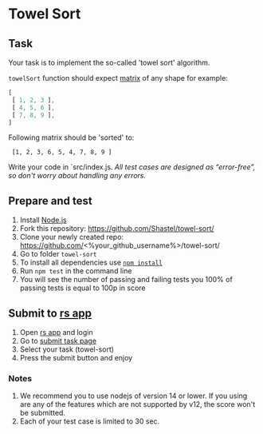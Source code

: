 # Towel Sort

## Task
Your task is to implement the so-called 'towel sort' algorithm.

`towelSort` function should expect [matrix](https://en.wikipedia.org/wiki/Array_data_structure#Multidimensional_arrays) of any shape for example:

```js
[
 [ 1, 2, 3 ],
 [ 4, 5, 6 ],
 [ 7, 8, 9 ],
]
```

Following matrix should be 'sorted' to:
```
 [1, 2, 3, 6, 5, 4, 7, 8, 9 ]
```


Write your code in `src/index.js.
*All test cases are designed as “error-free”, so don't worry about handling any errors.*

## Prepare and test
1. Install [Node.js](https://nodejs.org/en/download/)   
2. Fork this repository: https://github.com/Shastel/towel-sort/
3. Clone your newly created repo: https://github.com/<%your_github_username%>/towel-sort/  
4. Go to folder `towel-sort`  
5. To install all dependencies use [`npm install`](https://docs.npmjs.com/cli/install)  
6. Run `npm test` in the command line  
7. You will see the number of passing and failing tests you 100% of passing tests is equal to 100p in score  

## Submit to [rs app](https://app.rs.school)
1. Open [rs app](https://app.rs.school) and login
2. Go to [submit task page](https://app.rs.school/course/student/auto-test?course=rs-2020-q1)
3. Select your task (towel-sort)
4. Press the submit button and enjoy
### Notes
1. We recommend you to use nodejs of version 14 or lower. If you using are any of the features which are not supported by v12, the score won't be submitted.
2. Each of your test case is limited to 30 sec.

